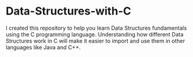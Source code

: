# Data-Structures-with-C
I created this repository to help you learn Data Structures fundamentals using the C programming language. Understanding how different Data Structures work in C will make it easier to import and use them in other languages like Java and C++.
